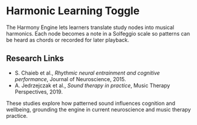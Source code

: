 # Harmonic Learning Toggle

The Harmony Engine lets learners translate study nodes into musical harmonics. Each node becomes a note in a Solfeggio scale so patterns can be heard as chords or recorded for later playback.

## Research Links
- S. Chaieb et al., *Rhythmic neural entrainment and cognitive performance*, Journal of Neuroscience, 2015.
- A. Jedrzejczak et al., *Sound therapy in practice*, Music Therapy Perspectives, 2019.

These studies explore how patterned sound influences cognition and wellbeing, grounding the engine in current neuroscience and music therapy practice.
